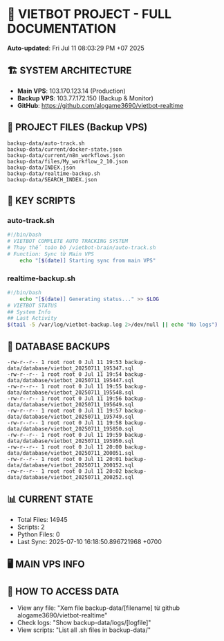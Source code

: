 # 🤖 VIETBOT PROJECT - FULL DOCUMENTATION
**Auto-updated**: Fri Jul 11 08:03:29 PM +07 2025

## 🏗️ SYSTEM ARCHITECTURE
- **Main VPS**: 103.170.123.14 (Production)
- **Backup VPS**: 103.77.172.150 (Backup & Monitor)
- **GitHub**: https://github.com/alogame3690/vietbot-realtime

## 📁 PROJECT FILES (Backup VPS)
```
backup-data/auto-track.sh
backup-data/current/docker-state.json
backup-data/current/n8n_workflows.json
backup-data/files/My_workflow_2_10.json
backup-data/INDEX.json
backup-data/realtime-backup.sh
backup-data/SEARCH_INDEX.json
```

## 🔧 KEY SCRIPTS
### auto-track.sh
```bash
#!/bin/bash
# VIETBOT COMPLETE AUTO TRACKING SYSTEM
# Thay thế toàn bộ /vietbot-brain/auto-track.sh
# Function: Sync từ Main VPS
    echo "[$(date)] Starting sync from main VPS"
```
### realtime-backup.sh
```bash
#!/bin/bash
    echo "[$(date)] Generating status..." >> $LOG
# VIETBOT STATUS
## System Info
## Last Activity
$(tail -5 /var/log/vietbot-backup.log 2>/dev/null || echo "No logs")
```

## 💾 DATABASE BACKUPS
```
-rw-r--r-- 1 root root 0 Jul 11 19:53 backup-data/database/vietbot_20250711_195347.sql
-rw-r--r-- 1 root root 0 Jul 11 19:54 backup-data/database/vietbot_20250711_195447.sql
-rw-r--r-- 1 root root 0 Jul 11 19:55 backup-data/database/vietbot_20250711_195548.sql
-rw-r--r-- 1 root root 0 Jul 11 19:56 backup-data/database/vietbot_20250711_195649.sql
-rw-r--r-- 1 root root 0 Jul 11 19:57 backup-data/database/vietbot_20250711_195749.sql
-rw-r--r-- 1 root root 0 Jul 11 19:58 backup-data/database/vietbot_20250711_195850.sql
-rw-r--r-- 1 root root 0 Jul 11 19:59 backup-data/database/vietbot_20250711_195950.sql
-rw-r--r-- 1 root root 0 Jul 11 20:00 backup-data/database/vietbot_20250711_200051.sql
-rw-r--r-- 1 root root 0 Jul 11 20:01 backup-data/database/vietbot_20250711_200152.sql
-rw-r--r-- 1 root root 0 Jul 11 20:02 backup-data/database/vietbot_20250711_200252.sql
```

## 📊 CURRENT STATE
- Total Files: 14945
- Scripts: 2
- Python Files: 0
- Last Sync: 2025-07-10 16:18:50.896721968 +0700

## 🖥️ MAIN VPS INFO


## 🚨 HOW TO ACCESS DATA
- View any file: "Xem file backup-data/[filename] từ github alogame3690/vietbot-realtime"
- Check logs: "Show backup-data/logs/[logfile]"
- View scripts: "List all .sh files in backup-data/"
